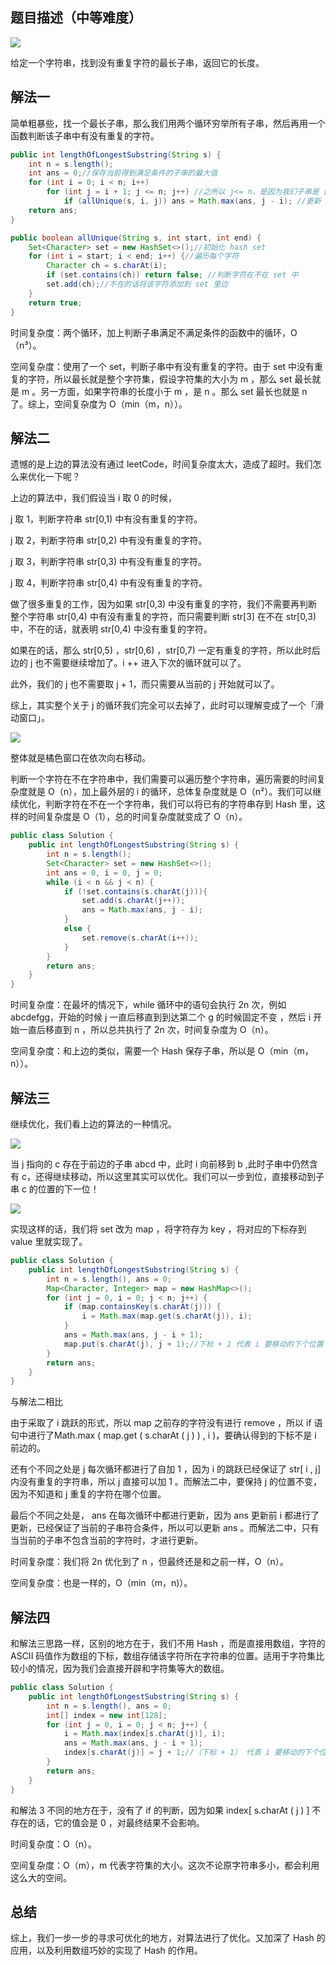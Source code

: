 ## 题目描述（中等难度）

![](http://windliang.oss-cn-beijing.aliyuncs.com/3_long.jpg)

给定一个字符串，找到没有重复字符的最长子串，返回它的长度。

## 解法一

简单粗暴些，找一个最长子串，那么我们用两个循环穷举所有子串，然后再用一个函数判断该子串中有没有重复的字符。

```JAVA
public int lengthOfLongestSubstring(String s) {
    int n = s.length();
    int ans = 0;//保存当前得到满足条件的子串的最大值
    for (int i = 0; i < n; i++)
        for (int j = i + 1; j <= n; j++) //之所以 j<= n，是因为我们子串是 [i,j),左闭右开
            if (allUnique(s, i, j)) ans = Math.max(ans, j - i); //更新 ans
    return ans;
}

public boolean allUnique(String s, int start, int end) {
    Set<Character> set = new HashSet<>();//初始化 hash set
    for (int i = start; i < end; i++) {//遍历每个字符
        Character ch = s.charAt(i);
        if (set.contains(ch)) return false; //判断字符在不在 set 中
        set.add(ch);//不在的话将该字符添加到 set 里边
    }
    return true;
}
```

时间复杂度：两个循环，加上判断子串满足不满足条件的函数中的循环，O（n³）。

空间复杂度：使用了一个 set，判断子串中有没有重复的字符。由于 set 中没有重复的字符，所以最长就是整个字符集，假设字符集的大小为 m ，那么 set 最长就是 m 。另一方面，如果字符串的长度小于 m ，是 n 。那么 set 最长也就是 n 了。综上，空间复杂度为 O（min（m，n））。

## 解法二

遗憾的是上边的算法没有通过 leetCode，时间复杂度太大，造成了超时。我们怎么来优化一下呢？

上边的算法中，我们假设当 i 取 0 的时候，

j 取 1，判断字符串 str[0,1) 中有没有重复的字符。

j 取 2，判断字符串 str[0,2) 中有没有重复的字符。

j 取 3，判断字符串 str[0,3) 中有没有重复的字符。

j 取 4，判断字符串 str[0,4) 中有没有重复的字符。

做了很多重复的工作，因为如果 str[0,3) 中没有重复的字符，我们不需要再判断整个字符串 str[0,4) 中有没有重复的字符，而只需要判断 str[3] 在不在 str[0,3) 中，不在的话，就表明 str[0,4) 中没有重复的字符。

如果在的话，那么 str[0,5) ，str[0,6) ，str[0,7)  一定有重复的字符，所以此时后边的 j 也不需要继续增加了。i ++ 进入下次的循环就可以了。

此外，我们的 j 也不需要取 j + 1，而只需要从当前的 j 开始就可以了。

综上，其实整个关于 j 的循环我们完全可以去掉了，此时可以理解变成了一个「滑动窗口」。

![](http://windliang.oss-cn-beijing.aliyuncs.com/slide.jpg)

整体就是橘色窗口在依次向右移动。

判断一个字符在不在字符串中，我们需要可以遍历整个字符串，遍历需要的时间复杂度就是 O（n），加上最外层的 i 的循环，总体复杂度就是 O（n²）。我们可以继续优化，判断字符在不在一个字符串，我们可以将已有的字符串存到 Hash 里，这样的时间复杂度是 O（1），总的时间复杂度就变成了 O（n）。

```java
public class Solution {
    public int lengthOfLongestSubstring(String s) {
        int n = s.length();
        Set<Character> set = new HashSet<>();
        int ans = 0, i = 0, j = 0;
        while (i < n && j < n) {
            if (!set.contains(s.charAt(j))){
                set.add(s.charAt(j++));
                ans = Math.max(ans, j - i);
            }
            else {
                set.remove(s.charAt(i++));
            }
        }
        return ans;
    }
}
```

时间复杂度：在最坏的情况下，while 循环中的语句会执行 2n 次，例如 abcdefgg，开始的时候 j 一直后移直到到达第二个 g 的时候固定不变 ，然后 i 开始一直后移直到 n ，所以总共执行了 2n 次，时间复杂度为 O（n）。

空间复杂度：和上边的类似，需要一个 Hash 保存子串，所以是  O（min（m，n））。

## 解法三

继续优化，我们看上边的算法的一种情况。

![](http://windliang.oss-cn-beijing.aliyuncs.com/slide11.jpg)

当 j 指向的 c 存在于前边的子串 abcd 中，此时 i 向前移到 b ,此时子串中仍然含有 c，还得继续移动，所以这里其实可以优化。我们可以一步到位，直接移动到子串 c 的位置的下一位！

![](http://windliang.oss-cn-beijing.aliyuncs.com/slide22.jpg)

实现这样的话，我们将 set 改为 map ，将字符存为 key ，将对应的下标存到 value 里就实现了。

```java
public class Solution {
    public int lengthOfLongestSubstring(String s) {
        int n = s.length(), ans = 0;
        Map<Character, Integer> map = new HashMap<>(); 
        for (int j = 0, i = 0; j < n; j++) {
            if (map.containsKey(s.charAt(j))) {
                i = Math.max(map.get(s.charAt(j)), i); 
            }
            ans = Math.max(ans, j - i + 1);
            map.put(s.charAt(j), j + 1);//下标 + 1 代表 i 要移动的下个位置
        }
        return ans;
    }
}
```

与解法二相比

由于采取了 i 跳跃的形式，所以 map 之前存的字符没有进行 remove ，所以 if 语句中进行了Math.max ( map.get ( s.charAt ( j ) ) ,  i )，要确认得到的下标不是 i 前边的。

还有个不同之处是 j 每次循环都进行了自加 1 ，因为 i 的跳跃已经保证了 str[ i , j]  内没有重复的字符串，所以 j 直接可以加 1 。而解法二中，要保持 j 的位置不变，因为不知道和 j 重复的字符在哪个位置。

最后个不同之处是， ans 在每次循环中都进行更新，因为 ans 更新前 i 都进行了更新，已经保证了当前的子串符合条件，所以可以更新 ans 。而解法二中，只有当当前的子串不包含当前的字符时，才进行更新。

时间复杂度：我们将 2n 优化到了 n ，但最终还是和之前一样，O（n）。

空间复杂度：也是一样的，O（min（m，n)）。

## 解法四

和解法三思路一样，区别的地方在于，我们不用 Hash ，而是直接用数组，字符的 ASCII 码值作为数组的下标，数组存储该字符所在字符串的位置。适用于字符集比较小的情况，因为我们会直接开辟和字符集等大的数组。

```java
public class Solution {
    public int lengthOfLongestSubstring(String s) {
        int n = s.length(), ans = 0;
        int[] index = new int[128];   
        for (int j = 0, i = 0; j < n; j++) {
            i = Math.max(index[s.charAt(j)], i);
            ans = Math.max(ans, j - i + 1);
            index[s.charAt(j)] = j + 1;//（下标 + 1） 代表 i 要移动的下个位置
        }
        return ans;
    }
}
```

和解法 3 不同的地方在于，没有了 if 的判断，因为如果 index[ s.charAt ( j ) ] 不存在的话，它的值会是 0 ，对最终结果不会影响。

时间复杂度：O（n）。

空间复杂度：O（m），m 代表字符集的大小。这次不论原字符串多小，都会利用这么大的空间。

## 总结

综上，我们一步一步的寻求可优化的地方，对算法进行了优化。又加深了 Hash 的应用，以及利用数组巧妙的实现了 Hash 的作用。